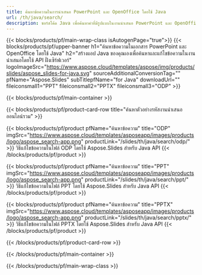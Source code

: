 ```yaml
---
title: ค้นหาข้อความในการนำเสนอ PowerPoint และ OpenOffice โดยใช้ Java
url: /th/java/search/
description: ซอร์สโค้ด Java เพื่อค้นหาคำที่มีรูปแบบในงานนำเสนอ PowerPoint และ OpenOffice™
---
```


{{< blocks/products/pf/main-wrap-class isAutogenPage="true">}}
{{< blocks/products/pf/upper-banner h1="ค้นหาข้อความในเอกสาร PowerPoint และ OpenOffice โดยใช้ Java" h2="สร้างแอป Java ของคุณเองเพื่อค้นหาและแก้ไขข้อความในงานนำเสนอโดยใช้ API ฝั่งเซิร์ฟเวอร์" logoImageSrc="https://www.aspose.cloud/templates/aspose/img/products/slides/aspose_slides-for-java.svg" sourceAdditionalConversionTag="" pfName="Aspose.Slides" subTitlepfName="for Java" downloadUrl="" fileiconsmall1="PPT" fileiconsmall2="PPTX" fileiconsmall3="ODP" >}}

{{< blocks/products/pf/main-container >}}

{{< blocks/products/pf/product-card-row title="ค้นหาตัวอย่างรหัสงานนำเสนอออนไลน์รวม" >}}

{{< blocks/products/pf/product pfName="ค้นหาข้อความ" title="ODP" imgSrc="https://www.aspose.cloud/templates/asposeapp/images/products/logo/aspose_search-app.png" productLink="/slides/th/java/search/odp/" >}}
วิธีแก้ไขข้อความในไฟล์ ODP โดยใช้ Aspose.Slides สำหรับ Java API
{{< /blocks/products/pf/product >}}

{{< blocks/products/pf/product pfName="ค้นหาข้อความ" title="PPT" imgSrc="https://www.aspose.cloud/templates/asposeapp/images/products/logo/aspose_search-app.png" productLink="/slides/th/java/search/ppt/" >}}
วิธีแก้ไขข้อความในไฟล์ PPT โดยใช้ Aspose.Slides สำหรับ Java API
{{< /blocks/products/pf/product >}}

{{< blocks/products/pf/product pfName="ค้นหาข้อความ" title="PPTX" imgSrc="https://www.aspose.cloud/templates/asposeapp/images/products/logo/aspose_search-app.png" productLink="/slides/th/java/search/pptx/" >}}
วิธีแก้ไขข้อความในไฟล์ PPTX โดยใช้ Aspose.Slides สำหรับ Java API
{{< /blocks/products/pf/product >}}



{{< /blocks/products/pf/product-card-row >}}

{{< /blocks/products/pf/main-container >}}
    
{{< /blocks/products/pf/main-wrap-class >}}